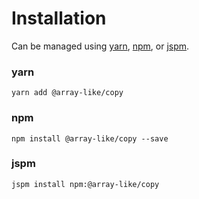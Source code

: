 # Installation

Can be managed using
[yarn](https://yarnpkg.com/en/docs),
[npm](https://docs.npmjs.com),
or [jspm](https://jspm.org/docs).


### yarn
```terminal
yarn add @array-like/copy
```

### npm
```terminal
npm install @array-like/copy --save
```

### jspm
```terminal
jspm install npm:@array-like/copy
```
